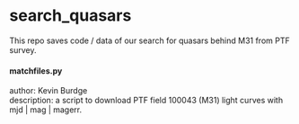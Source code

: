 # search_quasars
This repo saves code / data of our search for quasars behind M31 from PTF survey.

#### matchfiles.py
author: Kevin Burdge  
description: a script to download PTF field 100043 (M31) light curves with mjd | mag | magerr.  

